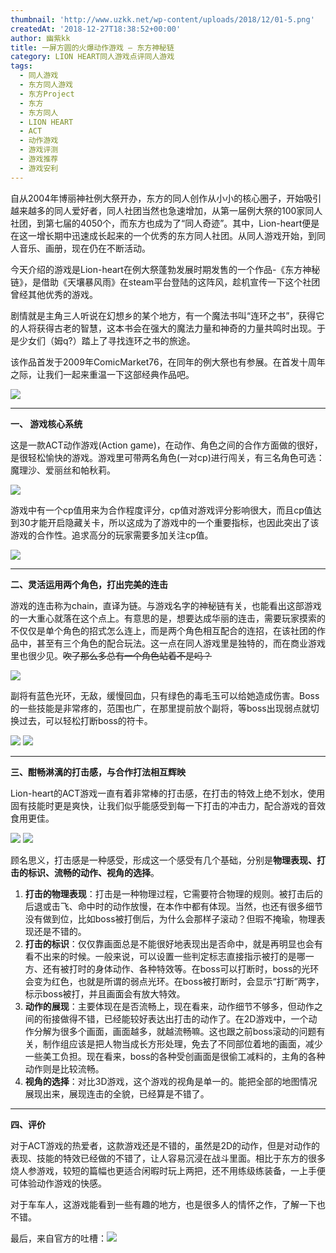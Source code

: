 ```yaml
---
thumbnail: 'http://www.uzkk.net/wp-content/uploads/2018/12/01-5.png'
createdAt: '2018-12-27T18:38:52+00:00'
author: 幽紫kk
title: 一屏方圆的火爆动作游戏 – 东方神秘链
category: LION HEART同人游戏点评同人游戏
tags:
  - 同人游戏
  - 东方同人游戏
  - 东方Project
  - 东方
  - 东方同人
  - LION HEART
  - ACT
  - 动作游戏
  - 游戏评测
  - 游戏推荐
  - 游戏安利
---
```


自从2004年博丽神社例大祭开办，东方的同人创作从小小的核心圈子，开始吸引越来越多的同人爱好者，同人社团当然也急速增加，从第一届例大祭的100家同人社团，到第七届的4050个，而东方也成为了“同人奇迹”。其中，Lion-heart便是在这一增长期中迅速成长起来的一个优秀的东方同人社团。从同人游戏开始，到同人音乐、画册，现在仍在不断活动。

今天介绍的游戏是Lion-heart在例大祭蓬勃发展时期发售的一个作品-《东方神秘链》，是借助《天壤暴风雨》在steam平台登陆的这阵风，趁机宣传一下这个社团曾经其他优秀的游戏。

剧情就是主角三人听说在幻想乡的某个地方，有一个魔法书叫“连环之书”，获得它的人将获得古老的智慧，这本书会在强大的魔法力量和神奇的力量共鸣时出现。于是少女们（姆q?）踏上了寻找连环之书的旅途。

该作品首发于2009年ComicMarket76，在同年的例大祭也有参展。在首发十周年之际，让我们一起来重温一下这部经典作品吧。

![](http://www.uzkk.net/wp-content/uploads/2018/12/02-4.png)

---

**一、 游戏核心系统**

这是一款ACT动作游戏(Action game)，在动作、角色之间的合作方面做的很好，是很轻松愉快的游戏。游戏里可带两名角色(一对cp)进行闯关，有三名角色可选：魔理沙、爱丽丝和帕秋莉。

![](http://www.uzkk.net/wp-content/uploads/2018/12/03-4.png)

游戏中有一个cp值用来为合作程度评分，cp值对游戏评分影响很大，而且cp值达到30才能开启隐藏关卡，所以这成为了游戏中的一个重要指标，也因此突出了该游戏的合作性。追求高分的玩家需要多加关注cp值。

![](http://www.uzkk.net/wp-content/uploads/2018/12/04-4.png)

---

**二、灵活运用两个角色，打出完美的连击**

游戏的连击称为chain，直译为链。与游戏名字的神秘链有关，也能看出这部游戏的一大重心就落在这个点上。有意思的是，想要达成华丽的连击，需要玩家摸索的不仅仅是单个角色的招式怎么连上，而是两个角色相互配合的连招，在该社团的作品中，甚至有三个角色的配合玩法。这一点在同人游戏里是独特的，而在商业游戏里也很少见。~~吹了那么多总有一个角色站着不是吗？~~

![](http://www.uzkk.net/wp-content/uploads/2018/12/PH1.gif)

副将有蓝色光环，无敌，缓慢回血，只有绿色的毒毛玉可以给她造成伤害。Boss的一些技能是非常疼的，范围也广，在那里提前放个副将，等boss出现弱点就切换过去，可以轻松打断boss的符卡。

![](http://www.uzkk.net/wp-content/uploads/2018/12/FJ1.gif) ![](http://www.uzkk.net/wp-content/uploads/2018/12/FJ2.gif)

---

**三、酣畅淋漓的打击感，与合作打法相互辉映**

Lion-heart的ACT游戏一直有着非常棒的打击感，在打击的特效上绝不划水，使用固有技能时更是爽快，让我们似乎能感受到每一下打击的冲击力，配合游戏的音效食用更佳。

![](http://www.uzkk.net/wp-content/uploads/2018/12/DJ1.gif) ![](http://www.uzkk.net/wp-content/uploads/2018/12/DJ2.gif)

顾名思义，打击感是一种感受，形成这一个感受有几个基础，分别是**物理表现、打击的标识、流畅的动作、视角的选择**。

1. **打击的物理表现**：打击是一种物理过程，它需要符合物理的规则。被打击后的后退或击飞、命中时的动作放慢，在本作中都有体现。当然，也还有很多细节没有做到位，比如boss被打倒后，为什么会那样子滚动？但瑕不掩瑜，物理表现还是不错的。
2. **打击的标识**：仅仅靠画面总是不能很好地表现出是否命中，就是再明显也会有看不出来的时候。一般来说，可以设置一些判定标志直接指示被打的是哪一方、还有被打时的身体动作、各种特效等。在boss可以打断时，boss的光环会变为红色，也就是所谓的弱点光环。在boss被打断时，会显示“打断”两字，标示boss被打，并且画面会有放大特效。
3. **动作的展现**：主要体现在是否流畅上，现在看来，动作细节不够多，但动作之间的衔接做得不错，已经能较好表达出打击的动作了。在2D游戏中，一个动作分解为很多个画面，画面越多，就越流畅嘛。这也跟之前boss滚动的问题有关，制作组应该是把人物当成长方形处理，免去了不同部位着地的画面，减少一些美工负担。现在看来，boss的各种受创画面是很偷工减料的，主角的各种动作则是比较流畅。
4. **视角的选择**：对比3D游戏，这个游戏的视角是单一的。能把全部的地图情况展现出来，展现连击的全貌，已经算是不错了。

---

**四、评价**

对于ACT游戏的热爱者，这款游戏还是不错的，虽然是2D的动作，但是对动作的表现、技能的特效已经做的不错了，让人容易沉浸在战斗里面。相比于东方的很多烧人参游戏，较短的篇幅也更适合闲暇时玩上两把，还不用练级练装备，一上手便可体验动作游戏的快感。

对于车车人，这游戏能看到一些有趣的地方，也是很多人的情怀之作，了解一下也不错。

最后，来自官方的吐槽：![](http://www.uzkk.net/wp-content/uploads/2018/12/05-3.png)
